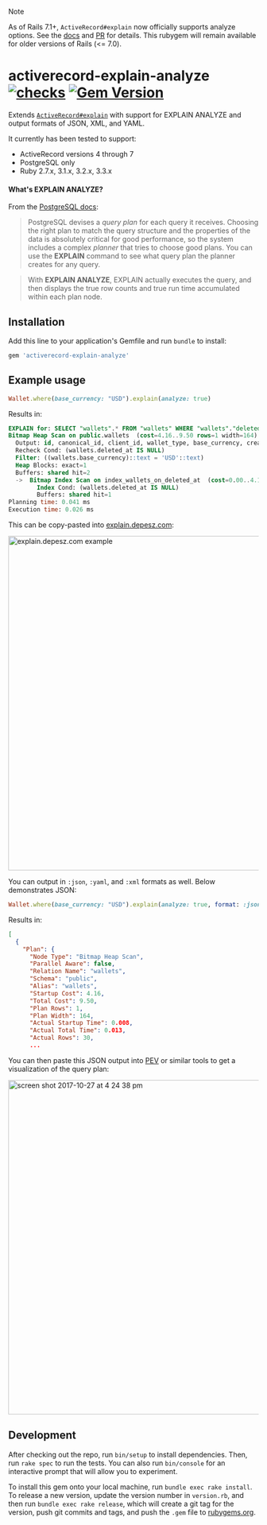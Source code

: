 > [!NOTE]
> As of Rails 7.1+, `ActiveRecord#explain` now officially supports analyze options. See the [docs](https://guides.rubyonrails.org/active_record_querying.html#explain-options) and [PR](https://github.com/rails/rails/pull/47043) for details. This rubygem will remain available for older versions of Rails (<= 7.0).

# activerecord-explain-analyze [![checks](https://github.com/6/activerecord-explain-analyze/actions/workflows/checks.yml/badge.svg?branch=main)](https://github.com/6/activerecord-explain-analyze/actions/workflows/checks.yml) [![Gem Version](https://badge.fury.io/rb/activerecord-explain-analyze.svg)](https://rubygems.org/gems/activerecord-explain-analyze)

Extends [`ActiveRecord#explain`](http://guides.rubyonrails.org/active_record_querying.html#running-explain) with support for EXPLAIN ANALYZE and output formats of JSON, XML, and YAML.

It currently has been tested to support:

- ActiveRecord versions 4 through 7
- PostgreSQL only
- Ruby 2.7.x, 3.1.x, 3.2.x, 3.3.x

#### What's EXPLAIN ANALYZE?

From the [PostgreSQL docs](https://www.postgresql.org/docs/9.6/static/using-explain.html):

> PostgreSQL devises a _query plan_ for each query it receives. Choosing the right plan to match the query structure and the properties of the data is absolutely critical for good performance, so the system includes a complex _planner_ that tries to choose good plans. You can use the **EXPLAIN** command to see what query plan the planner creates for any query.

> With **EXPLAIN ANALYZE**, EXPLAIN actually executes the query, and then displays the true row counts and true run time accumulated within each plan node.

## Installation

Add this line to your application's Gemfile and run `bundle` to install:

```ruby
gem 'activerecord-explain-analyze'
```

## Example usage

```ruby
Wallet.where(base_currency: "USD").explain(analyze: true)
```
Results in:

```sql
EXPLAIN for: SELECT "wallets".* FROM "wallets" WHERE "wallets"."deleted_at" IS NULL AND "wallets"."base_currency" = $1
Bitmap Heap Scan on public.wallets  (cost=4.16..9.50 rows=1 width=164) (actual time=0.008..0.012 rows=30 loops=1)
  Output: id, canonical_id, client_id, wallet_type, base_currency, created_at, updated_at, deleted_at
  Recheck Cond: (wallets.deleted_at IS NULL)
  Filter: ((wallets.base_currency)::text = 'USD'::text)
  Heap Blocks: exact=1
  Buffers: shared hit=2
  ->  Bitmap Index Scan on index_wallets_on_deleted_at  (cost=0.00..4.16 rows=2 width=0) (actual time=0.003..0.003 rows=32 loops=1)
        Index Cond: (wallets.deleted_at IS NULL)
        Buffers: shared hit=1
Planning time: 0.041 ms
Execution time: 0.026 ms
```

This can be copy-pasted into [explain.depesz.com](https://explain.depesz.com/):

<img width="673" alt="explain.depesz.com example" src="https://user-images.githubusercontent.com/509837/36261515-7d350db0-125c-11e8-9c4b-618feb016971.png">

You can output in `:json`, `:yaml`, and `:xml` formats as well. Below demonstrates JSON:

```ruby
Wallet.where(base_currency: "USD").explain(analyze: true, format: :json)
```

Results in:

```json
[
  {
    "Plan": {
      "Node Type": "Bitmap Heap Scan",
      "Parallel Aware": false,
      "Relation Name": "wallets",
      "Schema": "public",
      "Alias": "wallets",
      "Startup Cost": 4.16,
      "Total Cost": 9.50,
      "Plan Rows": 1,
      "Plan Width": 164,
      "Actual Startup Time": 0.008,
      "Actual Total Time": 0.013,
      "Actual Rows": 30,
      ...
```

You can then paste this JSON output into [PEV](http://tatiyants.com/pev/) or similar tools to get a visualization of the query plan:

<img width="673" alt="screen shot 2017-10-27 at 4 24 38 pm" src="https://user-images.githubusercontent.com/158675/32123765-6b4938ae-bb33-11e7-80b6-7d9ceac013e2.png">


## Development

After checking out the repo, run `bin/setup` to install dependencies. Then, run `rake spec` to run the tests. You can also run `bin/console` for an interactive prompt that will allow you to experiment.

To install this gem onto your local machine, run `bundle exec rake install`. To release a new version, update the version number in `version.rb`, and then run `bundle exec rake release`, which will create a git tag for the version, push git commits and tags, and push the `.gem` file to [rubygems.org](https://rubygems.org).
